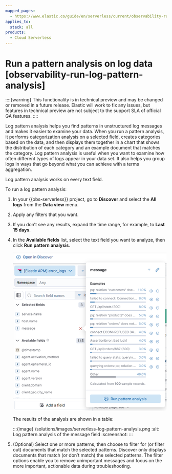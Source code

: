 ```yaml
---
mapped_pages:
  - https://www.elastic.co/guide/en/serverless/current/observability-run-log-pattern-analysis.html
applies_to:
  stack: all
products:
  - Cloud Serverless
---
```


# Run a pattern analysis on log data [observability-run-log-pattern-analysis]

::::{warning}
This functionality is in technical preview and may be changed or removed in a future release. Elastic will work to fix any issues, but features in technical preview are not subject to the support SLA of official GA features.
::::


Log pattern analysis helps you find patterns in unstructured log messages and makes it easier to examine your data. When you run a pattern analysis, it performs categorization analysis on a selected field, creates categories based on the data, and then displays them together in a chart that shows the distribution of each category and an example document that matches the category. Log pattern analysis is useful when you want to examine how often different types of logs appear in your data set. It also helps you group logs in ways that go beyond what you can achieve with a terms aggregation.

Log pattern analysis works on every text field.

To run a log pattern analysis:

1. In your {{obs-serverless}} project, go to **Discover** and select the **All logs** from the **Data view** menu.
2. Apply any filters that you want.
3. If you don’t see any results, expand the time range, for example, to **Last 15 days**.
4. In the **Available fields** list, select the text field you want to analyze, then click **Run pattern analysis**.

    ![Run log pattern analysis](/solutions/images/serverless-run-log-pattern-analysis.png "")

    The results of the analysis are shown in a table:

    :::{image} /solutions/images/serverless-log-pattern-analysis.png
    :alt: Log pattern analysis of the message field
    :screenshot:
    :::

5. (Optional) Select one or more patterns, then choose to filter for (or filter out) documents that match the selected patterns. Discover only displays documents that match (or don’t match) the selected patterns. The filter options enable you to remove unimportant messages and focus on the more important, actionable data during troubleshooting.
